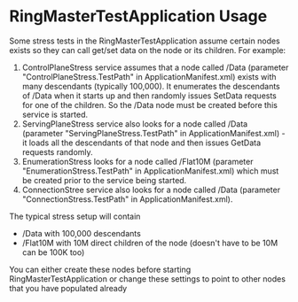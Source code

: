 RingMasterTestApplication Usage
==================================================

Some stress tests in the RingMasterTestApplication assume certain nodes exists so they can call get/set data on the node or its children. For example:

1. ControlPlaneStress service assumes that a node called /Data (parameter "ControlPlaneStress.TestPath" in ApplicationManifest.xml) exists with many descendants (typically 100,000). It enumerates the descendants of /Data when it starts up and then randomly issues SetData requests for one of the children. So the /Data node must be created before this service is started.
2. ServingPlaneStress service also looks for a node called /Data (parameter "ServingPlaneStress.TestPath" in ApplicationManifest.xml) - it loads all the descendants of that node and then issues GetData requests randomly.
3. EnumerationStress looks for a node called /Flat10M (parameter "EnumerationStress.TestPath" in ApplicationManifest.xml) which must be created prior to the service being started.
4. ConnectionStree service also looks for a node called /Data (parameter "ConnectionStress.TestPath" in ApplicationManifest.xml).

The typical stress setup will contain

- /Data with 100,000 descendants
- /Flat10M with 10M direct children of the node (doesn't have to be 10M can be 100K too)

You can either create these nodes before starting RingMasterTestApplication or change these settings to point to other nodes that you have populated already